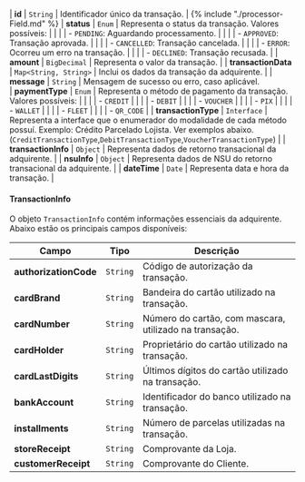 | **id**     | `String` | Identificador único da transação.                              |
{% include "./processor-Field.md" %}
| **status** | `Enum`   | Representa o status da transação. Valores possíveis:                 |
|            |          | - `PENDING`: Aguardando processamento.                               |
|            |          | - `APPROVED`: Transação aprovada.                                    |
|            |          | - `CANCELLED`: Transação cancelada.                                  |
|            |          | - `ERROR`: Ocorreu um erro na transação.                             |
|            |          | - `DECLINED`: Transação recusada.                                    |
| **amount** | `BigDecimal`   | Representa o valor da transação.                |
| **transactionData** | `Map<String, String>` | Inclui os dados da transação da adquirente.    |
| **message** | `String` | Mensagem de sucesso ou erro, caso aplicável.  
| **paymentType** | `Enum`   | Representa o método de pagamento da transação. Valores possíveis:                 |
|            |          | - `CREDIT`                               |
|            |          | - `DEBIT`                                    |
|            |          | - `VOUCHER`                                 |
|            |          | - `PIX`                             |
|            |          | - `WALLET`                                  |
|            |          | - `FLEET`                                  |
|            |          | - `QR_CODE`                                  |
| **transactionType** | `Interface` | Representa a interface que o enumerador do modalidade de cada método possuí. Exemplo: Crédito Parcelado Lojista. Ver exemplos abaixo. (`CreditTransactionType`,`DebitTransactionType`,`VoucherTransactionType`) |
| **transactionInfo** | `Object` | Representa dados de retorno transacional da adquirente. |
| **nsuInfo** | `Object` | Representa dados de NSU do retorno transacional da adquirente. |
| **dateTime** | `Date` | Representa data e hora da transação. |



#### TransactionInfo

O objeto `TransactionInfo` contém informações essenciais da adquirente. Abaixo estão os principais campos disponíveis:

| Campo      | Tipo     | Descrição                                                            |
|------------|----------|----------------------------------------------------------------------|
| **authorizationCode**     | `String` | Código de autorização da transação.                              |
| **cardBrand**     | `String` | Bandeira do cartão utilizado na transação.                              |
| **cardNumber**     | `String` | Número do cartão, com mascara, utilizado na transação.                              |
| **cardHolder**     | `String` | Proprietário do cartão utilizado na transação.                              |
| **cardLastDigits**     | `String` | Últimos dígitos do cartão utilizado na transação.                              |
| **bankAccount**     | `String` | Identificador do banco utilizado na transação.                              |
| **installments**     | `String` | Número de parcelas utilizadas na transação.                              |
| **storeReceipt**     | `String` | Comprovante da Loja.                              |
| **customerReceipt**     | `String` | Comprovante do Cliente.                              |
